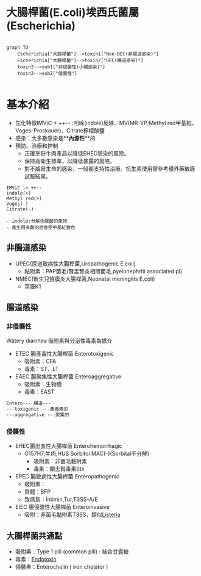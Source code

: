 <link rel="stylesheet" href="../index.css">

# 大腸桿菌(E.coli)埃西氏菌屬(Escherichia)

``` mermaid

graph TD
    Escherichia["大腸桿菌"]-->toxin1["Non-DEC(非腸道感染)"]
    Escherichia["大腸桿菌"]-->toxin2["DEC(腸道感染)"]
    toxin2-->sub1["非侵襲性(小腸感染)"]
    toxin2-->sub2["侵襲性"]
  
```


# 基本介紹
- 生化特徵<span class="red">IMViC</span>-> ++-- :吲哚(indole)反映、<span class="red">MV(MR-VP;M</span>ethyl red甲基紅，<span class="red">V</span>oges-Proskauer)、<span class="red">C</span>itrate檸檬酸鹽
- 感染：大多數感染是**__內源性__**的
- 預防、治療和控制
    - 正確烹飪<span class="red">牛肉</span>產品以降低EHEC感染的風險。
    - 保持高衛生標準，以降低暴露的風險。
    - 對不威脅生命的感染，一般都支持性治療。抗生素使用需參考體外藥敏感試驗結果。
```
IMViC -> ++--
indole(+)
Methyl red(+)
Voges(-)
Citrate(-)

- indole:分解色胺酸的產物
- 產生很多酸的話會使甲基紅變色
```

## 非腸道感染
- <span class="red">UPEC</span>(尿道致病性大腸桿菌,Uropathogenic E.coli)
    - 黏附素：<span class="red">PAP</span>菌毛(腎盂腎炎相關菌毛,pyelonephriti associated pi)
- NMEC(新生兒撓膜炎大腸桿菌,Neonatal meningitis E.coli)
    - <span class="red">莢膜K1</span>
## 腸道感染
### 非侵襲性
Watery diarrhea 吸附素與分泌性毒素為媒介
- ETEC 腸產毒性大腸桿菌 Enterotoxigenic
    - 吸附素：CFA
    - 毒素：ST、LT
- EAEC 腸聚集性大腸桿菌 Enteroaggregative
    - 吸附素：生物膜
    - 毒素：EAST
```markdown
Entero--- 腸道---
---toxigenic ---產毒素的
---aggregative ---聚集的
```
### 侵襲性
- <span class="red">EHEC</span>腸出血性大腸桿菌 Enterohemorrhagic
    - <span class="red">O157H7;牛肉;HUS Sorbitol MAC(-)</span>(Sorbital不分解)
        - 吸附素：非菌毛黏附素
        - 毒素：<span class="red">類志賀毒素Stx</span>
- EPEC 腸致病性大腸桿菌 Enteropathogenic 
    - 吸附素：
    - 質體：BFP
    - 致病島：Intimin,Tur,T3SS-A/E
- EIEC 腸侵襲性大腸桿菌 Enteroinvasive
    - 吸附：非菌毛黏附素T3SS，類似[Listeria](# "李斯特菌")





## 大腸桿菌共通點
- 吸附素：Type 1 pili (common pili) : 結合甘露糖
- 毒素：[Endotoxin]( # "內毒素")
- 侵襲素：Enterochelin ( iron chelator )

